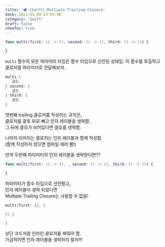 ```yaml
---
title: '🕊 [Swift] Multiple Trailing Closure'
date: 2021-01-09 23:55:00
category: 'Swift'
draft: false
showToc: true
---
```


```swift
func multi(first: () -> (), second: () -> (), third: () -> ()) {

}
```

`multi` 함수의 모든 파라미터 타입은 함수 타입으로 선언된 상태임.
이 함수를 호출하고 클로저를 파라미터로 전달해보쟈.

```swift
multi {
   코드
} second: {
   코드
} third: {
   코드
}
```

첫번째 trailing 클로저를 작성하는 규칙은,  
클로저를 괄호 뒤로 빼고 인자 레이블을 생략함.  
그 뒤에 괄호가 비어있다면 괄호를 생략함.

나머지 이어지는 클로저는 인자 레이블과 함께 작성함.  
(함께 작성하지 않으면 컴파일 에러 뿜!)

만약 두번째 파라미터의 인자 레이블을 생략한다면??

```swift
func multi(first: () -> (), _ second: () -> (), third: () -> ()) {

}
```

파라미터가 함수 타입으로 선언됐고,  
인자 레이블이 생략 되었다면  
Multiple Trailing Closure는 사용할 수 없음!

```swift
multi(first: {}, {

}) {

}
```

상단 코드처럼 인라인 클로저를 해줘야 함.  
가급적이면 인자 레이블을 생략하지 말자!!!
